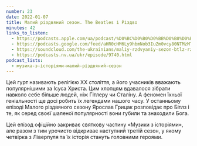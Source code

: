 ```yaml
---
number: 23
date: 2022-01-07
title: Малий різдвяний сезон. The Beatles і Різдво
minutes: 42
links_to_listen:
  - https://podcasts.apple.com/ua/podcast/%D0%BC%D0%B0%D0%BB%D0%B8%D0%B9-%D1%80%D1%96%D0%B7%D0%B4%D0%B2%D1%8F%D0%BD%D0%B8%D0%B9-%D1%81%D0%B5%D0%B7%D0%BE%D0%BD-the-beatles-%D1%96-%D1%80%D1%96%D0%B7%D0%B4%D0%B2%D0%BE/id1546083745?i=1000547168737
  - https://podcasts.google.com/feed/aHR0cHM6Ly9hbmNob3IuZm0vcy80NTMzMTgxMC9wb2RjYXN0L3Jzcw/episode/YTUxNjcwZTQtMzZjMy00Y2Y5LWI1ZTEtOGI0YjI2MjBjNjZj
  - https://soundcloud.com/the-ukrainians/maliy-rzdvyaniy-sezon-btlz-rzdvo?in=the-ukrainians/sets/muzykazist
  - https://podcasts.nv.ua/ukr/episode/9740.html
podcast_lists:
  - музика-з-історіями-малий-різдвяний-сезон
---
```


Цей гурт називають релігією XX століття, а його учасників вважають
популярнішими за Ісуса Христа. Цим хлопцям вдавалося зібрати навколо себе
більше людей, ніж Гітлеру чи Сталіну. А феномен їхньої геніальності ще досі
робить їх легендами нашого часу. У останньому епізоді Малого різдвяного сезону
Ярослав Грицак розповідає про Бітлз і те, як серед своєї шаленої популярності
вони губили та знаходили Бога.

Цей епізод офіційно закриває святкову частину «Музики з історіями», але разом з
тим урочисто відкриває наступний третій сезон, у якому четвірка з Ліверпуля та
їх історія стануть головними героями.
